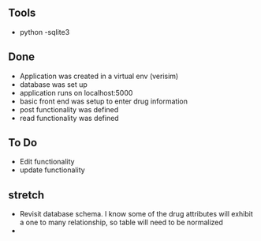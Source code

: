 ## Tools
 - python
 -sqlite3

## Done
 - Application was created in a virtual env (verisim)
 - database was set up
 - application runs on localhost:5000
 - basic front end was setup to enter drug information
 - post functionality was defined
 - read functionality was defined
 
 ## To Do
 - Edit functionality
 - update functionality


 ## stretch
  - Revisit database schema. I know some of the drug attributes will exhibit a one to many relationship, so table will need to be normalized
  -

